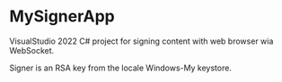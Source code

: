 # MySignerApp

VisualStudio 2022 C# project for signing content with web browser wia WebSocket.

Signer is an RSA key from the locale Windows-My keystore.